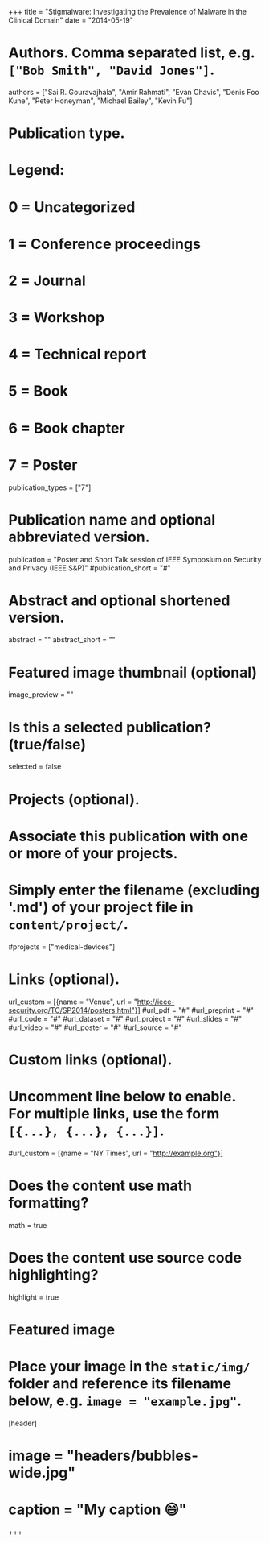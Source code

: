 +++
title = "Stigmalware: Investigating the Prevalence of Malware in the Clinical Domain"
date = "2014-05-19"

# Authors. Comma separated list, e.g. `["Bob Smith", "David Jones"]`.
authors = ["Sai R. Gouravajhala", "Amir Rahmati", "Evan Chavis", "Denis Foo Kune", "Peter Honeyman", "Michael Bailey", "Kevin Fu"]

# Publication type.
# Legend:
# 0 = Uncategorized
# 1 = Conference proceedings
# 2 = Journal
# 3 = Workshop
# 4 = Technical report
# 5 = Book
# 6 = Book chapter
# 7 = Poster
publication_types = ["7"]

# Publication name and optional abbreviated version.
publication = "Poster and Short Talk session of IEEE Symposium on Security and Privacy  (IEEE S&P)"
#publication_short = "#"

# Abstract and optional shortened version.
abstract = ""
abstract_short = ""

# Featured image thumbnail (optional)
image_preview = ""

# Is this a selected publication? (true/false)
selected = false

# Projects (optional).
#   Associate this publication with one or more of your projects.
#   Simply enter the filename (excluding '.md') of your project file in `content/project/`.
#projects = ["medical-devices"]

# Links (optional).
url_custom = [{name = "Venue", url = "http://ieee-security.org/TC/SP2014/posters.html"}]
#url_pdf = "#"
#url_preprint = "#"
#url_code = "#"
#url_dataset = "#"
#url_project = "#"
#url_slides = "#"
#url_video = "#"
#url_poster = "#"
#url_source = "#"

# Custom links (optional).
#   Uncomment line below to enable. For multiple links, use the form `[{...}, {...}, {...}]`.
#url_custom = [{name = "NY Times", url = "http://example.org"}]

# Does the content use math formatting?
math = true

# Does the content use source code highlighting?
highlight = true

# Featured image
# Place your image in the `static/img/` folder and reference its filename below, e.g. `image = "example.jpg"`.
[header]
# image = "headers/bubbles-wide.jpg"
# caption = "My caption :smile:"

+++
